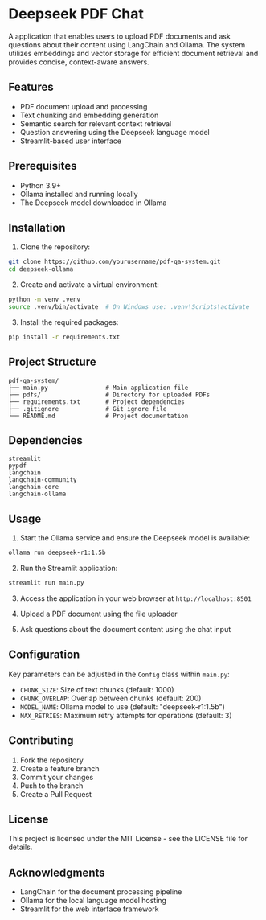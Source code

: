 
# Deepseek PDF Chat

A application that enables users to upload PDF documents and ask questions about their content using LangChain and Ollama. The system utilizes embeddings and vector storage for efficient document retrieval and provides concise, context-aware answers.

## Features

- PDF document upload and processing
- Text chunking and embedding generation
- Semantic search for relevant context retrieval
- Question answering using the Deepseek language model
- Streamlit-based user interface

## Prerequisites

- Python 3.9+
- Ollama installed and running locally
- The Deepseek model downloaded in Ollama

## Installation

1. Clone the repository:

```bash
git clone https://github.com/yourusername/pdf-qa-system.git
cd deepseek-ollama
```

2. Create and activate a virtual environment:

```bash
python -m venv .venv
source .venv/bin/activate  # On Windows use: .venv\Scripts\activate
```

3. Install the required packages:

```bash
pip install -r requirements.txt
```

## Project Structure

```
pdf-qa-system/
├── main.py                # Main application file
├── pdfs/                  # Directory for uploaded PDFs
├── requirements.txt       # Project dependencies
├── .gitignore             # Git ignore file
└── README.md              # Project documentation
```

## Dependencies

```
streamlit
pypdf
langchain
langchain-community
langchain-core
langchain-ollama
```

## Usage

1. Start the Ollama service and ensure the Deepseek model is available:

```bash
ollama run deepseek-r1:1.5b
```

2. Run the Streamlit application:

```bash
streamlit run main.py
```

3. Access the application in your web browser at `http://localhost:8501`

4. Upload a PDF document using the file uploader

5. Ask questions about the document content using the chat input

## Configuration

Key parameters can be adjusted in the `Config` class within `main.py`:

- `CHUNK_SIZE`: Size of text chunks (default: 1000)
- `CHUNK_OVERLAP`: Overlap between chunks (default: 200)
- `MODEL_NAME`: Ollama model to use (default: "deepseek-r1:1.5b")
- `MAX_RETRIES`: Maximum retry attempts for operations (default: 3)

## Contributing

1. Fork the repository
2. Create a feature branch
3. Commit your changes
4. Push to the branch
5. Create a Pull Request

## License

This project is licensed under the MIT License - see the LICENSE file for details.

## Acknowledgments

- LangChain for the document processing pipeline
- Ollama for the local language model hosting
- Streamlit for the web interface framework
